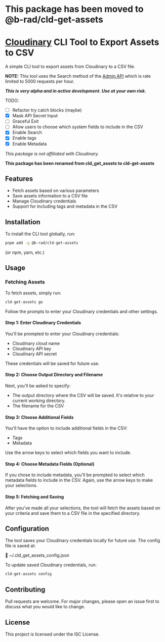 # This package has been moved to @b-rad/cld-get-assets

# [Cloudinary](https://cloudinary.com) CLI Tool to Export Assets to CSV

A simple CLI tool to export assets from Cloudinary to a CSV file.

**NOTE:** This tool uses the Search method of the [Admin API](https://cloudinary.com/documentation/admin_api) which is rate limited to 5000 requests per hour.

**_This is very alpha and in active development. Use at your own risk._**

TODO:

- [ ] Refactor try catch blocks (maybe)
- [x] Mask API Secret Input
- [ ] Graceful Exit
- [ ] Allow users to choose which system fields to include in the CSV
- [x] Enable Search
- [x] Enable tags
- [x] Enable Metadata

_This package is not affiliated with Cloudinary._

**This package has been renamed from cld_get_assets to cld-get-assets**

## Features

- Fetch assets based on various parameters
- Save assets information to a CSV file
- Manage Cloudinary credentials
- Support for including tags and metadata in the CSV

## Installation

To install the CLI tool globally, run:

```bash
pnpm add -g @b-rad/cld-get-assets
```

(or npm, yarn, etc.)

## Usage

### Fetching Assets

To fetch assets, simply run:

```bash
cld-get-assets go
```

Follow the prompts to enter your Cloudinary credentials and other settings.

#### Step 1: Enter Cloudinary Credentials

You'll be prompted to enter your Cloudinary credentials:

- Cloudinary cloud name
- Cloudinary API key
- Cloudinary API secret

These credentials will be saved for future use.

#### Step 2: Choose Output Directory and Filename

Next, you'll be asked to specify:

- The output directory where the CSV will be saved. It's relative to your current working directory.
- The filename for the CSV

#### Step 3: Choose Additional Fields

You'll have the option to include additional fields in the CSV:

- Tags
- Metadata

Use the arrow keys to select which fields you want to include.

#### Step 4: Choose Metadata Fields (Optional)

If you chose to include metadata, you'll be prompted to select which metadata fields to include in the CSV. Again, use the arrow keys to make your selections.

#### Step 5: Fetching and Saving

After you've made all your selections, the tool will fetch the assets based on your criteria and save them to a CSV file in the specified directory.

## Configuration

The tool saves your Cloudinary credentials locally for future use. The config file is saved at:

:open_file_folder: ~/.cld_get_assets_config.json

To update saved Cloudinary credentials, run:

```bash
cld-get-assets config
```

## Contributing

Pull requests are welcome. For major changes, please open an issue first to discuss what you would like to change.

## License

This project is licensed under the ISC License.
